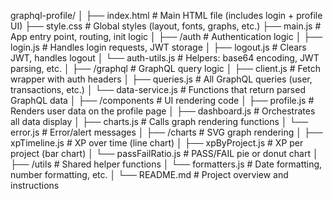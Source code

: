 graphql-profile/
│
├── index.html                  # Main HTML file (includes login + profile UI)
├── style.css                   # Global styles (layout, fonts, graphs, etc.)
├── main.js                     # App entry point, routing, init logic
│
├── /auth                       # Authentication logic
│   ├── login.js                # Handles login requests, JWT storage
│   ├── logout.js               # Clears JWT, handles logout
│   └── auth-utils.js           # Helpers: base64 encoding, JWT parsing, etc.
│
├── /graphql                    # GraphQL query logic
│   ├── client.js               # Fetch wrapper with auth headers
│   ├── queries.js              # All GraphQL queries (user, transactions, etc.)
│   └── data-service.js         # Functions that return parsed GraphQL data
│
├── /components                 # UI rendering code
│   ├── profile.js              # Renders user data on the profile page
│   ├── dashboard.js            # Orchestrates all data display
│   ├── charts.js               # Calls graph rendering functions
│   └── error.js                # Error/alert messages
│
├── /charts                    # SVG graph rendering
│   ├── xpTimeline.js           # XP over time (line chart)
│   ├── xpByProject.js          # XP per project (bar chart)
│   └── passFailRatio.js        # PASS/FAIL pie or donut chart
│
├── /utils                     # Shared helper functions
│   └── formatters.js           # Date formatting, number formatting, etc.
│
└── README.md                   # Project overview and instructions
